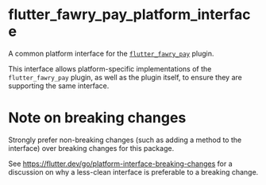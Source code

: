 # flutter_fawry_pay_platform_interface

A common platform interface for the [`flutter_fawry_pay`][1] plugin.

This interface allows platform-specific implementations of the `flutter_fawry_pay`
plugin, as well as the plugin itself, to ensure they are supporting the
same interface.

# Note on breaking changes

Strongly prefer non-breaking changes (such as adding a method to the interface)
over breaking changes for this package.

See https://flutter.dev/go/platform-interface-breaking-changes for a discussion
on why a less-clean interface is preferable to a breaking change.

[1]: ../flutter_fawry_pay
